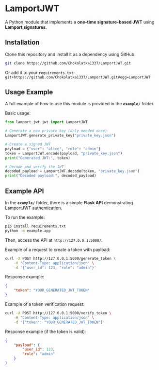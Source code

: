 # LamportJWT

A Python module that implements a **one-time signature-based JWT** using **Lamport signatures**.
## Installation

Clone this repository and install it as a dependency using GitHub:
```sh
git clone https://github.com/Chokolatka1337/LamportJWT.git
```

Or add it to your `requirements.txt`:
`git+https://github.com/Chokolatka1337/LamportJWT.git#egg=LamportJWT`

## Usage Example

A full example of how to use this module is provided in the **`example/`** folder.

Basic usage:
```python
from lamport_jwt.jwt import LamportJWT

# Generate a new private key (only needed once)
LamportJWT.generate_private_key("private_key.json")

# Create a signed JWT
payload = {"user": "alice", "role": "admin"}
token = LamportJWT.encode(payload, "private_key.json")
print("Generated JWT:", token)

# Decode and verify the JWT
decoded_payload = LamportJWT.decode(token, "private_key.json")
print("Decoded payload:", decoded_payload)
```

## Example API

In the **`example/`** folder, there is a simple **Flask API** demonstrating LamportJWT authentication.

To run the example:
```sh
pip install requirements.txt
python -m example.app
```

Then, access the API at `http://127.0.0.1:5000/`.

Example of a request to create a token with payload:

```sh
curl -X POST http://127.0.0.1:5000/generate_token \
    -H "Content-Type: application/json" \
    -d '{"user_id": 123, "role": "admin"}'
```

Response example:
```json
{
    "token": "YOUR_GENERATED_JWT_TOKEN"
}
```

Example of a token verification request:
```sh
curl -X POST http://127.0.0.1:5000/verify_token \
    -H "Content-Type: application/json" \
    -d '{"token": "YOUR_GENERATED_JWT_TOKEN"}'
```

Response example (if the token is valid):
```json
{
    "payload": {
        "user_id": 123,
        "role": "admin"
    }
}
```
